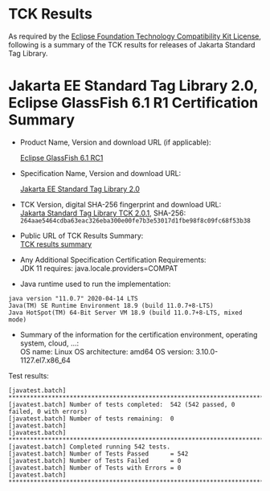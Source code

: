 TCK Results
===========

As required by the
[Eclipse Foundation Technology Compatibility Kit License](https://www.eclipse.org/legal/tck.php),
following is a summary of the TCK results for releases of Jakarta Standard Tag Library.

# Jakarta EE Standard Tag Library 2.0, Eclipse GlassFish 6.1 R1 Certification Summary

- Product Name, Version and download URL (if applicable): <br/>

  [Eclipse GlassFish 6.1 RC1](https://download.eclipse.org/ee4j/glassfish/glassfish-6.1.0-RC1.zip)

- Specification Name, Version and download URL: <br/>

  [Jakarta EE Standard Tag Library 2.0](https://jakarta.ee/specifications/tags/2.0/)

- TCK Version, digital SHA-256 fingerprint and download URL: <br/>
  [Jakarta Standard Tag Library TCK 2.0.1](https://download.eclipse.org/ee4j/jakartaee-tck/jakartaee9-eftl/promoted/jakarta-tags-tck-2.0.1.zip), 
  SHA-256: `264aae5464cdba63eac326eba300e00fe7b3e53017d1fbe98f8c09fc68f53b38`

- Public URL of TCK Results Summary: <br/>
  [TCK results summary](./TCK-Results-6.1-RC1)

- Any Additional Specification Certification Requirements: <br/>
  JDK 11 requires: java.locale.providers=COMPAT

- Java runtime used to run the implementation: <br/>
```
java version "11.0.7" 2020-04-14 LTS
Java(TM) SE Runtime Environment 18.9 (build 11.0.7+8-LTS)
Java HotSpot(TM) 64-Bit Server VM 18.9 (build 11.0.7+8-LTS, mixed mode)
```

- Summary of the information for the certification environment, operating system, cloud, ...: <br/>
	OS name:         Linux
	OS architecture: amd64
	OS version:      3.10.0-1127.el7.x86_64

Test results:

```
[javatest.batch] ********************************************************************************
[javatest.batch] Number of tests completed:  542 (542 passed, 0 failed, 0 with errors)
[javatest.batch] Number of tests remaining:  0
[javatest.batch] 
[javatest.batch] ********************************************************************************
[javatest.batch] Completed running 542 tests.
[javatest.batch] Number of Tests Passed      = 542
[javatest.batch] Number of Tests Failed      = 0
[javatest.batch] Number of Tests with Errors = 0
[javatest.batch] ********************************************************************************
```
